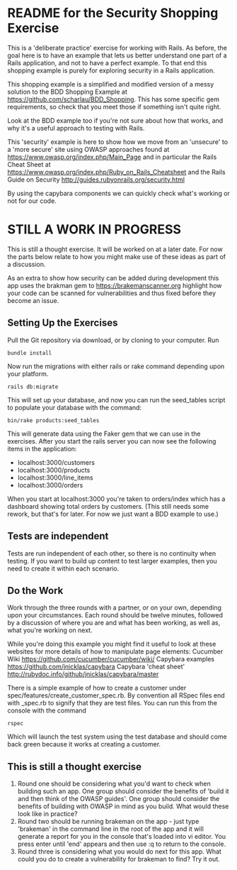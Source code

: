 # README for the Security Shopping Exercise #

This is a 'deliberate practice' exercise for working with Rails. As before, the goal here is to have an example that lets us better understand one part of a Rails application, and not to have a perfect example. To that end this shopping example is purely for exploring security in a Rails application.

This shopping example is a simplified and modified version of a messy solution to the BDD Shopping Example at https://github.com/scharlau/BDD_Shopping. This has some specific gem requirements, so check that you meet those if something isn't quite right.

Look at the BDD example too if you're not sure about how that works, and why it's a useful approach to testing with Rails.

This 'security' example is here to show how we move from an 'unsecure' to a 'more secure' site using OWASP approaches found at https://www.owasp.org/index.php/Main_Page and in particular the Rails Cheat Sheet at https://www.owasp.org/index.php/Ruby_on_Rails_Cheatsheet and the Rails Guide on Security http://guides.rubyonrails.org/security.html

By using the capybara components we can quickly check what's working or not for our code.

# STILL A WORK IN PROGRESS #
This is still a thought exercise. It will be worked on at a later date. For now the parts below relate to how you might make use of these ideas as part of a discussion.

As an extra to show how security can be added during development this app uses the brakman gem to https://brakemanscanner.org highlight how your code can be scanned for vulnerabilities and thus fixed before they become an issue.

## Setting Up the Exercises ##

Pull the Git repository via download, or by cloning to your computer. Run

    bundle install

Now run the migrations with either rails or rake command depending upon your platform.

    rails db:migrate

This will set up your database, and now you can run the seed_tables script to populate your database with the command:

    bin/rake products:seed_tables

This will generate data using the Faker gem that we can use in the exercises.
After you start the rails server you can now see the following items in the application:
* localhost:3000/customers
* localhost:3000/products
* localhost:3000/line_items
* localhost:3000/orders

When you start at localhost:3000 you're taken to orders/index which has a dashboard showing total orders by customers. (This still needs some rework, but that's for later. For now we just want a BDD example to use.)

## Tests are independent ##
Tests are run independent of each other, so there is no continuity when testing. If you want to build up content to test larger examples, then you need to create it within each scenario.

## Do the Work ##

Work through the three rounds with a partner, or on your own, depending upon your circumstances. Each round should be twelve minutes, followed by a discussion of where you are and what has been working, as well as, what you're working on next.

While you're doing this example you might find it useful to look at these websites for more details of how to manipulate page elements:
Cucumber Wiki https://github.com/cucumber/cucumber/wiki/
Capybara examples https://github.com/jnicklas/capybara
Capybara 'cheat sheet' http://rubydoc.info/github/jnicklas/capybara/master

There is a simple example of how to create a customer under spec/features/create_customer_spec.rb. By convention all RSpec files end with \_spec.rb to signify that they are test files. You can run this from the console with the command

    rspec

Which will launch the test system using the test database and should come back green because it works at creating a customer.

## This is still a thought exercise ##

1. Round one should be considering what you'd want to check when building such an app. One group should consider the benefits of 'build it and then think of the OWASP guides'. One group should consider the benefits of building with OWASP in mind as you build. What would these look like in practice?
2. Round two should be running brakeman on the app - just type 'brakeman' in the command line in the root of the app and it will generate a report for you in the console that's loaded into vi editor. You press enter until 'end' appears and then use :q to return to the console.
3. Round three is considering what you would do next for this app. What could you do to create a vulnerability for brakeman to find? Try it out.
